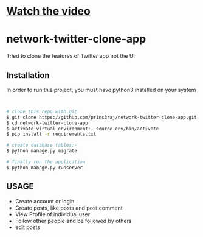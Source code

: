 

# [Watch the video](https://youtu.be/KkS3WC2srp4)

# network-twitter-clone-app
Tried to clone the features of Twitter app not the UI



## Installation
In order to run this project, you must have python3 installed on your system
```bash


# clone this repo with git
$ git clone https://github.com/princ3raj/network-twitter-clone-app.git
$ cd network-twitter-clone-app
$ activate virtual environment:- source env/bin/activate
$ pip install -r requirements.txt

# create database tables:-
$ python manage.py migrate

# finally run the application
$ python manage.py runserver
```

## USAGE
- Create account or login
- Create posts, like posts and post comment
- View Profile of individual user
- Follow other people and be followed by others
- edit posts

